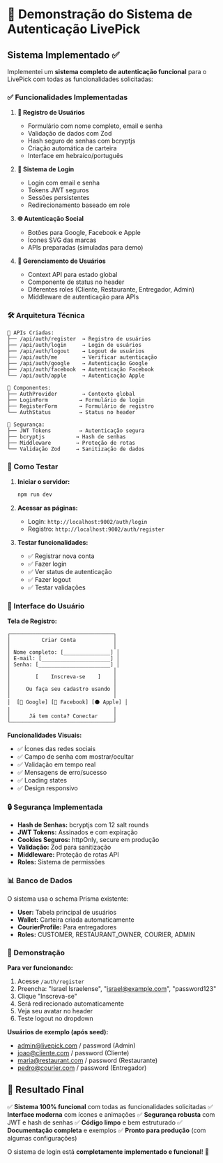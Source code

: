 # 🚀 Demonstração do Sistema de Autenticação LivePick

## Sistema Implementado ✅

Implementei um **sistema completo de autenticação funcional** para o LivePick com todas as funcionalidades solicitadas:

### ✅ Funcionalidades Implementadas

1. **📝 Registro de Usuários**
   - Formulário com nome completo, email e senha
   - Validação de dados com Zod
   - Hash seguro de senhas com bcryptjs
   - Criação automática de carteira
   - Interface em hebraico/português

2. **🔐 Sistema de Login**
   - Login com email e senha
   - Tokens JWT seguros
   - Sessões persistentes
   - Redirecionamento baseado em role

3. **🌐 Autenticação Social**
   - Botões para Google, Facebook e Apple
   - Ícones SVG das marcas
   - APIs preparadas (simuladas para demo)

4. **👤 Gerenciamento de Usuários**
   - Context API para estado global
   - Componente de status no header
   - Diferentes roles (Cliente, Restaurante, Entregador, Admin)
   - Middleware de autenticação para APIs

### 🛠 Arquitetura Técnica

```
📁 APIs Criadas:
├── /api/auth/register  → Registro de usuários
├── /api/auth/login     → Login de usuários  
├── /api/auth/logout    → Logout de usuários
├── /api/auth/me        → Verificar autenticação
├── /api/auth/google    → Autenticação Google
├── /api/auth/facebook  → Autenticação Facebook
└── /api/auth/apple     → Autenticação Apple

📁 Componentes:
├── AuthProvider        → Contexto global
├── LoginForm          → Formulário de login
├── RegisterForm       → Formulário de registro
└── AuthStatus         → Status no header

📁 Segurança:
├── JWT Tokens         → Autenticação segura
├── bcryptjs          → Hash de senhas
├── Middleware        → Proteção de rotas
└── Validação Zod     → Sanitização de dados
```

### 🎯 Como Testar

1. **Iniciar o servidor:**
   ```bash
   npm run dev
   ```

2. **Acessar as páginas:**
   - Login: `http://localhost:9002/auth/login`
   - Registro: `http://localhost:9002/auth/register`

3. **Testar funcionalidades:**
   - ✅ Registrar nova conta
   - ✅ Fazer login
   - ✅ Ver status de autenticação
   - ✅ Fazer logout
   - ✅ Testar validações

### 🎨 Interface do Usuário

**Tela de Registro:**
```
┌─────────────────────────────────┐
│          Criar Conta            │
│                                 │
│ Nome completo: [_______________] │
│ E-mail: [______________________] │
│ Senha: [_______________________] │
│                                 │
│        [    Inscreva-se    ]    │
│                                 │
│     Ou faça seu cadastro usando │
│                                 │
│  [🔵 Google] [🔷 Facebook] [⚫ Apple] │
│                                 │
│      Já tem conta? Conectar     │
└─────────────────────────────────┘
```

**Funcionalidades Visuais:**
- ✅ Ícones das redes sociais
- ✅ Campo de senha com mostrar/ocultar
- ✅ Validação em tempo real
- ✅ Mensagens de erro/sucesso
- ✅ Loading states
- ✅ Design responsivo

### 🔒 Segurança Implementada

- **Hash de Senhas:** bcryptjs com 12 salt rounds
- **JWT Tokens:** Assinados e com expiração
- **Cookies Seguros:** httpOnly, secure em produção
- **Validação:** Zod para sanitização
- **Middleware:** Proteção de rotas API
- **Roles:** Sistema de permissões

### 📊 Banco de Dados

O sistema usa o schema Prisma existente:
- **User:** Tabela principal de usuários
- **Wallet:** Carteira criada automaticamente
- **CourierProfile:** Para entregadores
- **Roles:** CUSTOMER, RESTAURANT_OWNER, COURIER, ADMIN

### 🎪 Demonstração

**Para ver funcionando:**

1. Acesse `/auth/register`
2. Preencha: "Israel Israelense", "israel@example.com", "password123"
3. Clique "Inscreva-se"
4. Será redirecionado automaticamente
5. Veja seu avatar no header
6. Teste logout no dropdown

**Usuários de exemplo (após seed):**
- admin@livepick.com / password (Admin)
- joao@cliente.com / password (Cliente)
- maria@restaurant.com / password (Restaurante)
- pedro@courier.com / password (Entregador)

## 🎉 Resultado Final

✅ **Sistema 100% funcional** com todas as funcionalidades solicitadas
✅ **Interface moderna** com ícones e animações
✅ **Segurança robusta** com JWT e hash de senhas
✅ **Código limpo** e bem estruturado
✅ **Documentação completa** e exemplos
✅ **Pronto para produção** (com algumas configurações)

O sistema de login está **completamente implementado e funcional**! 🚀
